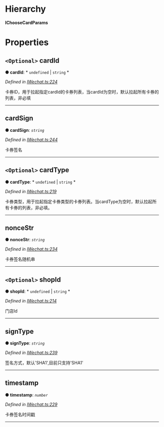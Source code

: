 

# Hierarchy

**IChooseCardParams**

# Properties

<a id="cardid"></a>

## `<Optional>` cardId

**● cardId**: * `undefined` &#124; `string`
*

*Defined in [IWechat.ts:224](https://github.com/yc-typescript/jssdk/blob/4422e9c/src/IWechat.ts#L224)*

卡券ID，用于拉起指定cardId的卡券列表，当cardId为空时，默认拉起所有卡券的列表，非必填

___
<a id="cardsign"></a>

##  cardSign

**● cardSign**: *`string`*

*Defined in [IWechat.ts:244](https://github.com/yc-typescript/jssdk/blob/4422e9c/src/IWechat.ts#L244)*

卡券签名

___
<a id="cardtype"></a>

## `<Optional>` cardType

**● cardType**: * `undefined` &#124; `string`
*

*Defined in [IWechat.ts:219](https://github.com/yc-typescript/jssdk/blob/4422e9c/src/IWechat.ts#L219)*

卡券类型，用于拉起指定卡券类型的卡券列表。当cardType为空时，默认拉起所有卡券的列表，非必填。

___
<a id="noncestr"></a>

##  nonceStr

**● nonceStr**: *`string`*

*Defined in [IWechat.ts:234](https://github.com/yc-typescript/jssdk/blob/4422e9c/src/IWechat.ts#L234)*

卡券签名随机串

___
<a id="shopid"></a>

## `<Optional>` shopId

**● shopId**: * `undefined` &#124; `string`
*

*Defined in [IWechat.ts:214](https://github.com/yc-typescript/jssdk/blob/4422e9c/src/IWechat.ts#L214)*

门店Id

___
<a id="signtype"></a>

##  signType

**● signType**: *`string`*

*Defined in [IWechat.ts:239](https://github.com/yc-typescript/jssdk/blob/4422e9c/src/IWechat.ts#L239)*

签名方式，默认'SHA1',目前只支持'SHA1'

___
<a id="timestamp"></a>

##  timestamp

**● timestamp**: *`number`*

*Defined in [IWechat.ts:229](https://github.com/yc-typescript/jssdk/blob/4422e9c/src/IWechat.ts#L229)*

卡券签名时间戳

___

